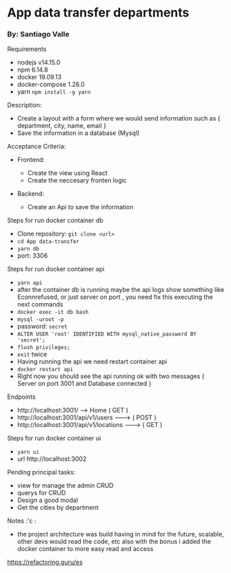 # App data transfer departments

### By: Santiago Valle

Requirements
  - nodejs v14.15.0
  - npm 6.14.8
  - docker 19.09.13
  - docker-compose 1.26.0
  - yarn `npm install -g yarn`
  
Description:  
  -   Create a layout with a form where we would send information such as { department, city, name, email } 
  -   Save the information in a database (Mysql)
  
Acceptance Criteria:  
  - Frontend:  
      - Create the view using React
      - Create the neccesary fronten logic
      
  - Backend:
      - Create an Api to save the information
  
Steps for run docker container db
  -  Clone repository: `git clone <url>`
  - `cd App data-transfer`
  - `yarn db`
  - port: 3306
  
Steps for run docker container api
  - `yarn api`
  - after the container db is running maybe the api logs show something like Econnrefused, or just server on port , 
    you need fix this executing the next commands
  - `docker exec -it db bash`
  - `mysql -uroot -p`
  - password: `secret`
  - `ALTER USER 'root' IDENTIFIED WITH mysql_native_password BY 'secret';`
  - `flush privileges;`
  - `exit` twice
  - Having running the api we need restart container api
  - `docker restart api`
  - Right now you should see the api running ok with two messages { Server on port 3001 and Database connected }
  
Endpoints
  - http://localhost:3001/ --> Home ( GET )
  - http://localhost:3001/api/v1/users ---> ( POST )
  - http://localhost:3001/api/v1/locations ---> ( GET )


Steps for run docker container ui
  - `yarn ui`  
  - url http://localhost:3002

Pending principal tasks:
  - view for manage the admin CRUD
  - querys for CRUD
  - Design a good modal
  - Get the cities by department
  
Notes :'c :
  - the project architecture was build having in mind for the future, scalable, other devs would read the code, etc
    also with the bonus i added the docker container to more easy read and access
    

https://refactoring.guru/es
